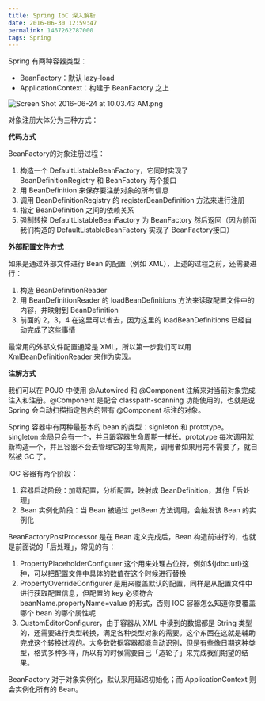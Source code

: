 ```yaml
---
title: Spring IoC 深入解析
date: 2016-06-30 12:59:47
permalink: 1467262787000
tags: Spring
---
```


Spring 有两种容器类型：

- BeanFactory：默认 lazy-load
- ApplicationContext：构建于 BeanFactory 之上

![Screen Shot 2016-06-24 at 10.03.43 AM.png](http://cdn.yyqian.com/201606241004-FqiUyxfP_kWIWmoqQbO6ShhD-_Pm?imageView2/2/w/800/h/600)

对象注册大体分为三种方式：

**代码方式**

BeanFactory的对象注册过程：

1. 构造一个 DefaultListableBeanFactory，它同时实现了 BeanDefinitionRegistry 和 BeanFactory 两个接口
2. 用 BeanDefinition 来保存要注册对象的所有信息
3. 调用 BeanDefinitionRegistry 的 registerBeanDefinition 方法来进行注册
4. 指定 BeanDefinition 之间的依赖关系
5. 强制转换 DefaultListableBeanFactory 为 BeanFactory 然后返回（因为前面我们构造的 DefaultListableBeanFactory 实现了 BeanFactory接口）
<!-- more -->
**外部配置文件方式**

如果是通过外部文件进行 Bean 的配置（例如 XML），上述的过程之前，还需要进行：

1. 构造 BeanDefinitionReader
2. 用 BeanDefinitionReader 的 loadBeanDefinitions 方法来读取配置文件中的内容，并映射到 BeanDefinition
3. 前面的 2，3，4 在这里可以省去，因为这里的 loadBeanDefinitions 已经自动完成了这些事情

最常用的外部文件配置通常是 XML，所以第一步我们可以用 XmlBeanDefinitionReader 来作为实现。

**注解方式**

我们可以在 POJO 中使用 @Autowired 和 @Component 注解来对当前对象完成注入和注册。@Component 是配合 classpath-scanning 功能使用的，也就是说 Spring 会自动扫描指定包内的带有 @Component 标注的对象。

Spring 容器中有两种最基本的 bean 的类型：signleton 和 prototype。singleton 全局只会有一个，并且跟容器生命周期一样长。prototype 每次调用就新构造一个，并且容器不会去管理它的生命周期，调用者如果用完不需要了，就自然被 GC 了。

IOC 容器有两个阶段：

1. 容器启动阶段：加载配置，分析配置，映射成 BeanDefinition，其他「后处理」
2. Bean 实例化阶段：当 Bean 被通过 getBean 方法调用，会触发该 Bean 的实例化

BeanFactoryPostProcessor 是在 Bean 定义完成后，Bean 构造前进行的，也就是前面说的「后处理」，常见的有：

1. PropertyPlaceholderConfigurer 这个用来处理占位符，例如${jdbc.url}这种，可以把配置文件中具体的数值在这个时候进行替换
2. PropertyOverrideConfigurer 是用来覆盖默认的配置，同样是从配置文件中进行获取配置信息，但配置的 key 必须符合 beanName.propertyName=value 的形式，否则 IOC 容器怎么知道你要覆盖哪个 bean 的哪个属性呢
3. CustomEditorConfigurer，由于容器从 XML 中读到的数据都是 String 类型的，还需要进行类型转换，满足各种类型对象的需要。这个东西在这就是辅助完成这个转换过程的。大多数数据容器都能自动识别，但是有些像日期这种类型，格式多种多样，所以有的时候需要自己「造轮子」来完成我们期望的结果。

BeanFactory 对于对象实例化，默认采用延迟初始化；而 ApplicationContext 则会实例化所有的 Bean。
